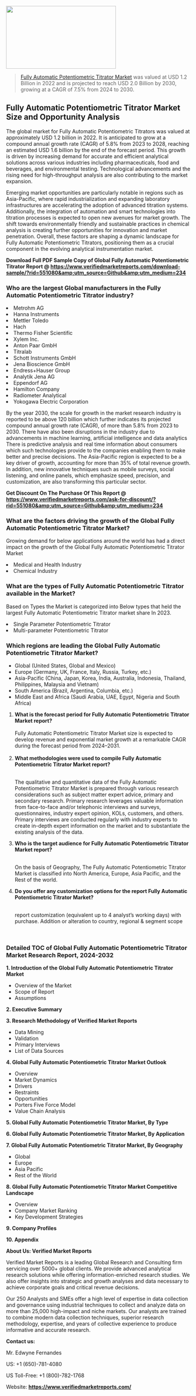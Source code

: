 <img src="https://ffe5etoiles.com/wp-content/uploads/2024/12/MST1-300x171.png" alt="" width="300" height="171" class="alignnone size-medium wp-image-20088" /><blockquote><p><p><a href="https://www.verifiedmarketreports.com/download-sample/?rid=551080&utm_source=Github&utm_medium=234" target="_blank">Fully Automatic Potentiometric Titrator Market</a> was valued at USD 1.2 Billion in 2022 and is projected to reach USD 2.0 Billion by 2030, growing at a CAGR of 7.5% from 2024 to 2030.</p></blockquote><p><h2>Fully Automatic Potentiometric Titrator Market Size and Opportunity Analysis</h2><p>The global market for Fully Automatic Potentiometric Titrators was valued at approximately USD 1.2 billion in 2022. It is anticipated to grow at a compound annual growth rate (CAGR) of 5.8% from 2023 to 2028, reaching an estimated USD 1.6 billion by the end of the forecast period. This growth is driven by increasing demand for accurate and efficient analytical solutions across various industries including pharmaceuticals, food and beverages, and environmental testing. Technological advancements and the rising need for high-throughput analysis are also contributing to the market expansion.</p><p>Emerging market opportunities are particularly notable in regions such as Asia-Pacific, where rapid industrialization and expanding laboratory infrastructures are accelerating the adoption of advanced titration systems. Additionally, the integration of automation and smart technologies into titration processes is expected to open new avenues for market growth. The shift towards environmentally friendly and sustainable practices in chemical analysis is creating further opportunities for innovation and market penetration. Overall, these factors are shaping a dynamic landscape for Fully Automatic Potentiometric Titrators, positioning them as a crucial component in the evolving analytical instrumentation market.</p></p><p class=""><strong>Download Full PDF Sample Copy of Global Fully Automatic Potentiometric Titrator Report @ <a href="https://www.verifiedmarketreports.com/download-sample/?rid=551080&amp;utm_source=Github&amp;utm_medium=234" target="_blank">https://www.verifiedmarketreports.com/download-sample/?rid=551080&amp;utm_source=Github&amp;utm_medium=234</a></strong></p><h3 id="" class="">Who are the largest Global manufacturers in the Fully Automatic Potentiometric Titrator industry?</h3><p><li>Metrohm AG</li><li> Hanna Instruments</li><li> Mettler Toledo</li><li> Hach</li><li> Thermo Fisher Scientific</li><li> Xylem Inc.</li><li> Anton Paar GmbH</li><li> Titralab</li><li> Schott Instruments GmbH</li><li> Jena Bioscience GmbH</li><li> Endress+Hauser Group</li><li> Analytik Jena AG</li><li> Eppendorf AG</li><li> Hamilton Company</li><li> Radiometer Analytical</li><li> Yokogawa Electric Corporation</li></p><div class=""><div class="" dir="" data-message-author-role="" data-message-id="" data-message-model-slug=""><div class=""><div class=""><div class=""><div class="" dir="" data-message-author-role="" data-message-id="" data-message-model-slug=""><div class=""><div class=""><p>By the year 2030, the scale for growth in the market research industry is reported to be above 120 billion which further indicates its projected compound annual growth rate (CAGR), of more than 5.8% from 2023 to 2030. There have also been disruptions in the industry due to advancements in machine learning, artificial intelligence and data analytics There is predictive analysis and real time information about consumers which such technologies provide to the companies enabling them to make better and precise decisions. The Asia-Pacific region is expected to be a key driver of growth, accounting for more than 35% of total revenue growth. In addition, new innovative techniques such as mobile surveys, social listening, and online panels, which emphasize speed, precision, and customization, are also transforming this particular sector.</p><p><strong>Get Discount On The Purchase Of This Report @&nbsp; <a href="https://www.verifiedmarketreports.com/ask-for-discount/?rid=551080&amp;utm_source=Github&amp;utm_medium=234" target="_blank">https://www.verifiedmarketreports.com/ask-for-discount/?rid=551080&amp;utm_source=Github&amp;utm_medium=234</a></strong></p></div></div></div></div></div></div></div></div><h3 id="" class="">What are the factors driving the growth of the Global Fully Automatic Potentiometric Titrator Market?</h3><p id="" class="">Growing demand for below applications around the world has had a direct impact on the growth of the Global Fully Automatic Potentiometric Titrator Market</p><p id="" class=""><li>Medical and Health Industry</li><li> Chemical Industry</li></p><h3 id="" class="">What are the types of Fully Automatic Potentiometric Titrator available in the Market?</h3><p id="" class="">Based on Types the Market is categorized into Below types that held the largest Fully Automatic Potentiometric Titrator market share In 2023.</p><p id="" class=""><li>Single Parameter Potentiometric Titrator</li><li> Multi-parameter Potentiometric Titrator</li></p><h3 id="" class="">Which regions are leading the Global Fully Automatic Potentiometric Titrator Market?</h3><ul><li>Global (United States, Global and Mexico)</li><li>Europe (Germany, UK, France, Italy, Russia, Turkey, etc.)</li><li>Asia-Pacific (China, Japan, Korea, India, Australia, Indonesia, Thailand, Philippines, Malaysia and Vietnam)</li><li>South America (Brazil, Argentina, Columbia, etc.)</li><li>Middle East and Africa (Saudi Arabia, UAE, Egypt, Nigeria and South Africa)</li></ul><p><ol><li><strong>What is the forecast period for Fully Automatic Potentiometric Titrator Market report?<br /></strong><br /><span data-sheets-root="1" data-sheets-value="{&quot;1&quot;:2,&quot;2&quot;:&quot;XXXX size is expected to develop revenue and exponential market growth at a remarkable CAGR during the forecast period from 2024&ndash;2030.&quot;}" data-sheets-userformat="{&quot;2&quot;:12674,&quot;4&quot;:{&quot;1&quot;:2,&quot;2&quot;:16776960},&quot;10&quot;:2,&quot;11&quot;:0,&quot;15&quot;:&quot;Arial&quot;,&quot;16&quot;:12}">Fully Automatic Potentiometric Titrator Market size is expected to develop revenue and exponential market growth at a remarkable CAGR during the forecast period from 2024&ndash;2031.</span><br /><br /></li><li><strong>What methodologies were used to compile Fully Automatic Potentiometric Titrator Market report?<br /><br /></strong><p>The qualitative and quantitative data of the&nbsp;Fully Automatic Potentiometric Titrator Market is prepared through various research considerations such as subject matter expert advice, primary and secondary research. Primary research leverages valuable information from face-to-face and/or telephonic interviews and surveys, questionnaires, industry expert opinion, KOLs, customers, and others. Primary interviews are conducted regularly with industry experts to create in-depth expert information on the market and to substantiate the existing analysis of the data.&nbsp;</p></li><li><strong>Who is the target audience for Fully Automatic Potentiometric Titrator Market report?<br /><br /></strong><p>On the basis of Geography, The&nbsp;Fully Automatic Potentiometric Titrator Market is classified into North America, Europe, Asia Pacific, and the Rest of the world.</p></li><li><strong>Do you offer any customization options for the report Fully Automatic Potentiometric Titrator Market?<br /><br /></strong><p>report customization (equivalent up to 4 analyst&rsquo;s working days) with purchase. Addition or alteration to country, regional &amp; segment scope</p><p>&nbsp;</p></li></ol></p><h3 id="" class="">Detailed TOC of Global Fully Automatic Potentiometric Titrator Market Research Report, 2024-2032</h3><p id="" class=""><strong>1. Introduction of the Global Fully Automatic Potentiometric Titrator Market</strong></p><ul><li>Overview of the Market</li><li>Scope of Report</li><li>Assumptions</li></ul><p id="" class=""><strong>2. Executive Summary</strong></p><p id="" class=""><strong>3. Research Methodology of&nbsp;Verified Market Reports</strong></p><ul><li>Data Mining</li><li>Validation</li><li>Primary Interviews</li><li>List of Data Sources</li></ul><p id="" class=""><strong>4. Global Fully Automatic Potentiometric Titrator Market Outlook</strong></p><ul><li>Overview</li><li>Market Dynamics</li><li>Drivers</li><li>Restraints</li><li>Opportunities</li><li>Porters Five Force Model</li><li>Value Chain Analysis</li></ul><p id="" class=""><strong>5. Global Fully Automatic Potentiometric Titrator Market, By&nbsp;Type</strong></p><p id="" class=""><strong>6. Global Fully Automatic Potentiometric Titrator Market, By Application</strong></p><p id="" class=""><strong>7. Global Fully Automatic Potentiometric Titrator Market, By Geography</strong></p><ul><li>Global</li><li>Europe</li><li>Asia Pacific</li><li>Rest of the World</li></ul><p id="" class=""><strong>8. Global Fully Automatic Potentiometric Titrator Market Competitive Landscape</strong></p><ul><li>Overview</li><li>Company Market Ranking</li><li>Key Development Strategies</li></ul><p id="" class=""><strong>9. Company Profiles</strong></p><p id="" class=""><strong>10. Appendix</strong></p><p id="" class=""><strong>About Us: Verified Market Reports</strong></p><p id="" class="">Verified Market Reports is a leading Global Research and Consulting firm servicing over 5000+ global clients. We provide advanced analytical research solutions while offering information-enriched research studies. We also offer insights into strategic and growth analyses and data necessary to achieve corporate goals and critical revenue decisions.</p><p id="" class="">Our 250 Analysts and SMEs offer a high level of expertise in data collection and governance using industrial techniques to collect and analyze data on more than 25,000 high-impact and niche markets. Our analysts are trained to combine modern data collection techniques, superior research methodology, expertise, and years of collective experience to produce informative and accurate research.</p><p id="" class=""><strong>Contact us:</strong></p><p id="" class="">Mr. Edwyne Fernandes</p><p id="" class="">US: +1 (650)-781-4080</p><p id="" class="">US Toll-Free: +1 (800)-782-1768</p><p id="" class="">Website: <a target="" data-test-app-aware-link=""><strong>https://www.verifiedmarketreports.com/</strong></a></p>
